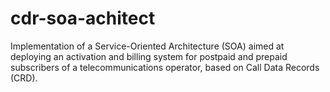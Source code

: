 # cdr-soa-achitect
Implementation of a Service-Oriented Architecture (SOA) aimed at deploying an activation and billing system for postpaid and prepaid subscribers of a telecommunications operator, based on Call Data Records (CRD).
